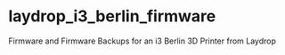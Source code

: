 # laydrop_i3_berlin_firmware
Firmware and Firmware Backups for an i3 Berlin 3D Printer from Laydrop
